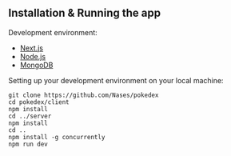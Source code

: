 ## Installation & Running the app

Development environment:
- [Next.js](https://nextjs.org/)
- [Node.js](https://nodejs.org/en/download/)
- [MongoDB](https://www.mongodb.com/download-center/community)

Setting up your development environment on your local machine:
```
git clone https://github.com/Nases/pokedex
cd pokedex/client
npm install
cd ../server
npm install
cd ..
npm install -g concurrently
npm run dev
```
